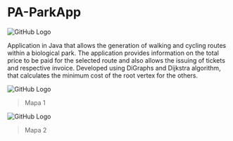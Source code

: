 # PA-ParkApp

![GitHub Logo](/Downloads/Projeto%20Final/3ºEntrega/1Entrega/Wakhan%20Corrido.PNG)

Application in Java that allows the generation of walking and cycling routes within a biological park. The application provides information on the total price to be paid for the selected route and also allows the issuing of tickets and respective invoice. Developed using DiGraphs and Dijkstra algorithm, that calculates the minimum cost of the root vertex for the others.

![GitHub Logo](/Downloads/Projeto%20Final/3%C2%BAEntrega/1Entrega/GraphDitance.png)

> Mapa 1

![GitHub Logo](/Downloads/Projeto%20Final/3ºEntrega/1Entrega/GraphDistance2.png)
> Mapa 2

